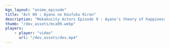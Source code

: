 ```yaml
---
kgs_layout: "anime_episode"
title: "Act 09 : Ayano no Koufuku Riron"
description: "Mekakucity Actors Episode 9 : Ayano's theory of happiness"
thumb: "/dev_assets/mca09.webp"
players:
    - player: "video"
      url: "/dev_assets/dev.mp4"
---
```

